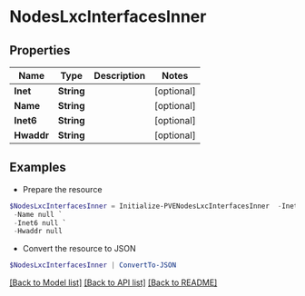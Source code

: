 # NodesLxcInterfacesInner
## Properties

Name | Type | Description | Notes
------------ | ------------- | ------------- | -------------
**Inet** | **String** |  | [optional] 
**Name** | **String** |  | [optional] 
**Inet6** | **String** |  | [optional] 
**Hwaddr** | **String** |  | [optional] 

## Examples

- Prepare the resource
```powershell
$NodesLxcInterfacesInner = Initialize-PVENodesLxcInterfacesInner  -Inet null `
 -Name null `
 -Inet6 null `
 -Hwaddr null
```

- Convert the resource to JSON
```powershell
$NodesLxcInterfacesInner | ConvertTo-JSON
```

[[Back to Model list]](../README.md#documentation-for-models) [[Back to API list]](../README.md#documentation-for-api-endpoints) [[Back to README]](../README.md)

